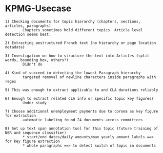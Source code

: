 # KPMG-Usecase

    1) Checking documents for topic hierarchy (chapters, sections, articles, paragraphs)
		    Chapters sometimes hold different topics. Article level detection seems best.

    2) Extracting unstructured French text (no hierarchy or page location metadata)
       
    3) Investigation on how to structure the text into Articles (split words, bounding box, others?)  
		    Didn't do
       
    4) Kind of succeed in detecting the lowest Paragraph hierarchy  
		    targeted removal of newline characters inside paragraphs with regex
       
    5) This was enough to extract applicable to and CLA durations reliably
       
    6) Enough to extract related CLA info or specific topic key figures?
		    Under study

    7) Choose additional unemployment payments due to corona as key figure for extraction  
		    automatic labeling found 24 documents across committees
       
    8) Set up text span annotation tool for this topic (future training of NER and sequence classifier)
		    * start/end dates/daily amounts/max yearly amount labels ==> for key figure extraction
		    * whole paragraphs ==> to detect switch of topic in documents
